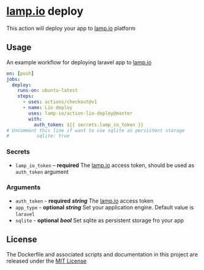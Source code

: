 # [lamp.io](https://www.lamp.io) deploy

This action will deploy your app to [lamp.io](https://www.lamp.io) platform

## Usage

An example workflow for deploying laravel app to [lamp.io](https://www.lamp.io)

```yaml
on: [push]
jobs:
  deploy:
    runs-on: ubuntu-latest
    steps:
      - uses: actions/checkout@v1
      - name: Lio deploy
        uses: lamp-io/action-lio-deploy@master
        with:
          auth_token: ${{ secrets.lamp_io_token }}
# Uncomment this line if want to use sqlite as persistent storage      
#          sqlite: true
```

### Secrets

- `lamp_io_token` – **required** The [lamp.io](https://www.lamp.io) access token, should be used as `auth_token` argument

### Arguments

- `auth_token` - **required** ***string*** The [lamp.io](https://www.lamp.io) access token
- `app_type` - **optional** ***string*** Set your application engine. Default value is `laravel`
- `sqlite` - **optional** ***bool*** Set sqlite as persistent storage fro your app

## License

The Dockerfile and associated scripts and documentation in this project are released under the [MIT License](LICENSE)
